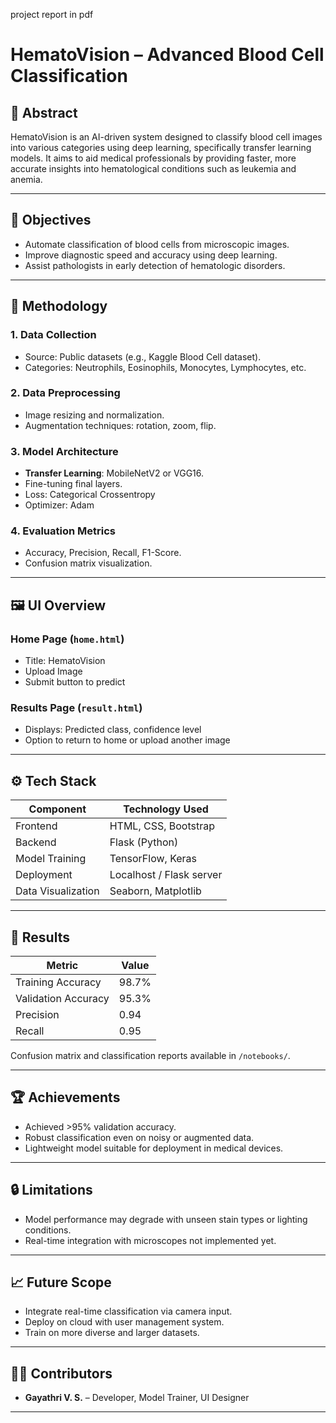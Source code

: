 project report in pdf
# HematoVision – Advanced Blood Cell Classification

## 📌 Abstract
HematoVision is an AI-driven system designed to classify blood cell images into various categories using deep learning, specifically transfer learning models. It aims to aid medical professionals by providing faster, more accurate insights into hematological conditions such as leukemia and anemia.

---

## 🎯 Objectives
- Automate classification of blood cells from microscopic images.
- Improve diagnostic speed and accuracy using deep learning.
- Assist pathologists in early detection of hematologic disorders.

---

## 🧠 Methodology

### 1. Data Collection
- Source: Public datasets (e.g., Kaggle Blood Cell dataset).
- Categories: Neutrophils, Eosinophils, Monocytes, Lymphocytes, etc.

### 2. Data Preprocessing
- Image resizing and normalization.
- Augmentation techniques: rotation, zoom, flip.

### 3. Model Architecture
- **Transfer Learning**: MobileNetV2 or VGG16.
- Fine-tuning final layers.
- Loss: Categorical Crossentropy  
- Optimizer: Adam

### 4. Evaluation Metrics
- Accuracy, Precision, Recall, F1-Score.
- Confusion matrix visualization.

---

## 🖼️ UI Overview

### Home Page (`home.html`)
- Title: HematoVision
- Upload Image
- Submit button to predict

### Results Page (`result.html`)
- Displays: Predicted class, confidence level
- Option to return to home or upload another image

---

## ⚙️ Tech Stack

| Component         | Technology Used     |
|------------------|---------------------|
| Frontend         | HTML, CSS, Bootstrap |
| Backend          | Flask (Python)      |
| Model Training   | TensorFlow, Keras   |
| Deployment       | Localhost / Flask server |
| Data Visualization | Seaborn, Matplotlib |

---

## 🧪 Results

| Metric         | Value       |
|----------------|-------------|
| Training Accuracy | 98.7%     |
| Validation Accuracy | 95.3% |
| Precision       | 0.94        |
| Recall          | 0.95        |

Confusion matrix and classification reports available in `/notebooks/`.

---

## 🏆 Achievements
- Achieved >95% validation accuracy.
- Robust classification even on noisy or augmented data.
- Lightweight model suitable for deployment in medical devices.

---

## 🔒 Limitations
- Model performance may degrade with unseen stain types or lighting conditions.
- Real-time integration with microscopes not implemented yet.

---

## 📈 Future Scope
- Integrate real-time classification via camera input.
- Deploy on cloud with user management system.
- Train on more diverse and larger datasets.

---

## 👩‍💻 Contributors
- **Gayathri V. S.** – Developer, Model Trainer, UI Designer

---



